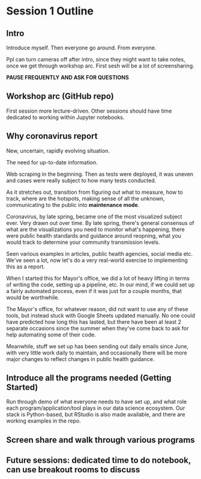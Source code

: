 # Session 1 Outline

## Intro 

Introduce myself. Then everyone go around.
From everyone.

Ppl can turn cameras off after intro, since they might want to take notes, once we get through workshop arc. First sesh will be a lot of screensharing. 

**PAUSE FREQUENTLY AND ASK FOR QUESTIONS**

## Workshop arc (GitHub repo)

First session more lecture-driven.
Other sessions should have time dedicated to working within Jupyter notebooks.

## Why coronavirus report

New, uncertain, rapidly evolving situation.

The need for up-to-date information.

Web scraping in the beginning. Then as tests were deployed, it was uneven and cases were really subject to how many tests conducted.

As it stretches out, transition from figuring out what to measure, how to track, where are the hotspots, making sense of all the unknown, communicating to the public into **maintenance mode**. 

Coronavirus, by late spring, became one of the most visualized subject ever. Very drawn out over time. By late spring, there's general consensus of what are the visualizations you need to monitor what's happening, there were public health standards and guidance around reopning, what you would track to determine your community transmission levels.

Seen various examples in articles, public health agencies, social media etc. We've seen a lot, now let's do a very real-world exercise to implementing this as a report. 

When I started this for Mayor's office, we did a lot of heavy lifting in terms of writing the code, setting up a pipeline, etc. In our mind, if we could set up a fairly automated process, even if it was just for a couple months, that would be worthwhile.

The Mayor's office, for whatever reason, did not want to use any of these tools, but instead stuck with Google Sheets updated manually. No one could have predicted how long this has lasted, but there have been at least 2 separate occasions since the summer when they've come back to ask for help automating some of their code.

Meanwhile, stuff we set up has been sending out daily emails since June, with very little work daily to maintain, and occasionally there will be more major changes to reflect changes in public health guidance.


## Introduce all the programs needed (Getting Started)

Run through demo of what everyone needs to have set up, and what role each program/application/tool plays in our data science ecosystem. Our stack is Python-based, but RStudio is also made available, and there are working examples in the repo.

## Screen share and walk through various programs


## Future sessions: dedicated time to do notebook, can use breakout rooms to discuss


